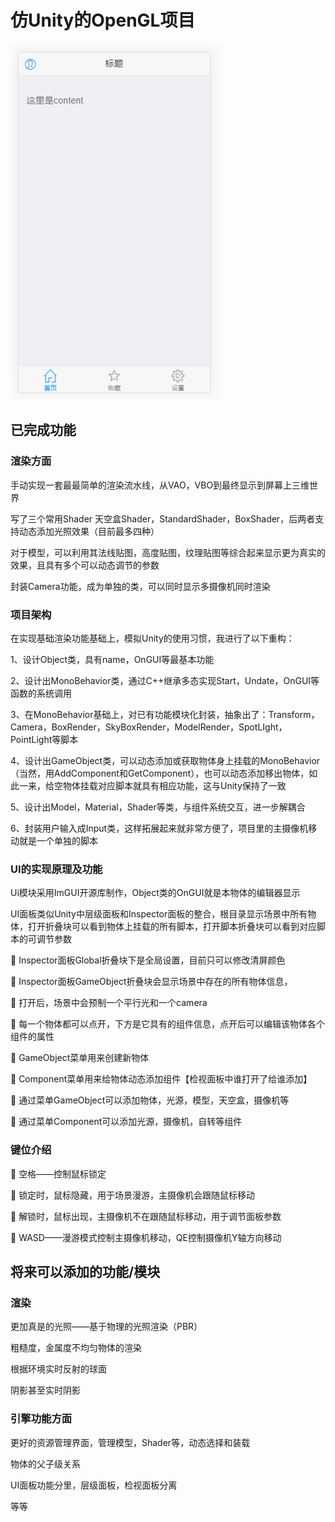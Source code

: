 # 仿Unity的OpenGL项目
![Image text](https://raw.githubusercontent.com/hongmaju/light7Local/master/img/productShow/20170518152848.png)

## 已完成功能

### 渲染方面

手动实现一套最最简单的渲染流水线，从VAO，VBO到最终显示到屏幕上三维世界

写了三个常用Shader 天空盒Shader，StandardShader，BoxShader，后两者支持动态添加光照效果（目前最多四种）

对于模型，可以利用其法线贴图，高度贴图，纹理贴图等综合起来显示更为真实的效果，且具有多个可以动态调节的参数

封装Camera功能，成为单独的类，可以同时显示多摄像机同时渲染


### 项目架构

在实现基础渲染功能基础上，模拟Unity的使用习惯，我进行了以下重构：

1、设计Object类，具有name，OnGUI等最基本功能

2、设计出MonoBehavior类，通过C++继承多态实现Start，Undate，OnGUI等函数的系统调用

3、在MonoBehavior基础上，对已有功能模块化封装，抽象出了：Transform，Camera，BoxRender，SkyBoxRender，ModelRender，SpotLIght，PointLight等脚本

4、设计出GameObject类，可以动态添加或获取物体身上挂载的MonoBehavior（当然，用AddComponent<T>和GetComponent<T>），也可以动态添加移出物体，如此一来，给空物体挂载对应脚本就具有相应功能，这与Unity保持了一致

5、设计出Model，Material，Shader等类，与组件系统交互，进一步解耦合

6、封装用户输入成Input类，这样拓展起来就非常方便了，项目里的主摄像机移动就是一个单独的脚本


### UI的实现原理及功能

Ui模块采用ImGUI开源库制作，Object类的OnGUI就是本物体的编辑器显示

UI面板类似Unity中层级面板和Inspector面板的整合，根目录显示场景中所有物体，打开折叠块可以看到物体上挂载的所有脚本，打开脚本折叠块可以看到对应脚本的可调节参数

	Inspector面板Global折叠块下是全局设置，目前只可以修改清屏颜色

	Inspector面板GameObject折叠块会显示场景中存在的所有物体信息，

	打开后，场景中会预制一个平行光和一个camera

	每一个物体都可以点开，下方是它具有的组件信息，点开后可以编辑该物体各个组件的属性

	GameObject菜单用来创建新物体

	Component菜单用来给物体动态添加组件【检视面板中谁打开了给谁添加】

	通过菜单GameObject可以添加物体，光源，模型，天空盒，摄像机等 

	通过菜单Component可以添加光源，摄像机，自转等组件
 

### 键位介绍

	空格——控制鼠标锁定

	锁定时，鼠标隐藏，用于场景漫游，主摄像机会跟随鼠标移动

	解锁时，鼠标出现，主摄像机不在跟随鼠标移动，用于调节面板参数

	WASD——漫游模式控制主摄像机移动，QE控制摄像机Y轴方向移动

## 将来可以添加的功能/模块

### 渲染

更加真是的光照——基于物理的光照渲染（PBR）

粗糙度，金属度不均匀物体的渲染

根据环境实时反射的球面

阴影甚至实时阴影

### 引擎功能方面

更好的资源管理界面，管理模型，Shader等，动态选择和装载

物体的父子级关系

UI面板功能分里，层级面板，检视面板分离

等等



